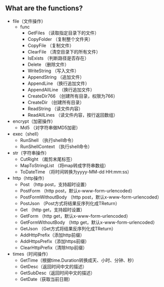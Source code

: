 ## What are the functions?
* file（文件操作）
    * func
        * GetFiles （读取指定目录下的文件）
        * CopyFolder （复制整个文件夹）
        * CopyFile （复制文件）
        * ClearFile （清空目录下的所有文件）
        * IsExists （判断路径是否存在）
        * Delete （删除文件）
        * WriteString （写入文件）
        * AppendString （追加文件）
        * AppendLine （换行追加文件）
        * AppendAllLine （换行追加文件）
        * CreateDir766 （创建所有目录，权限为766）
        * CreateDir （创建所有目录）
        * ReadString （读文件内容）
        * ReadAllLines （读文件内容，按行返回数组）
* encrypt（加密操作）
    * Md5 （对字符串做MD5加密）
* exec（shell）
    * RunShell （执行shell命令）
    * RunShellContext （执行shell命令）
* str（字符串操作）
    * CutRight （裁剪末尾标签）
    * MapToStringList （将map转成字符串数组）
    * ToDateTime （将时间转换为yyyy-MM-dd HH:mm:ss）
* http（http操作）
    * Post （http post，支持超时设置）
    * PostForm （http post，默认x-www-form-urlencoded）
    * PostFormWithoutBody （http post，默认x-www-form-urlencoded）
    * PostJson （Post方式将结果反序列化成TReturn）
    * Get （http get，支持超时设置）
    * GetForm （http get，默认x-www-form-urlencoded）
    * GetFormWithoutBody （http get，默认x-www-form-urlencoded）
    * GetJson （Get方式将结果反序列化成TReturn）
    * AddHttpPrefix（添加http前缀）
    * AddHttpsPrefix（添加https前缀）
    * ClearHttpPrefix（清除http前缀）
* times（时间操作）
    * GetTime（根据time.Duration转换成天、小时、分钟、秒）
    * GetDesc（返回时间中文的描述）
    * GetSubDesc（返回时间中文的描述）
    * GetDate（获取当前日期）